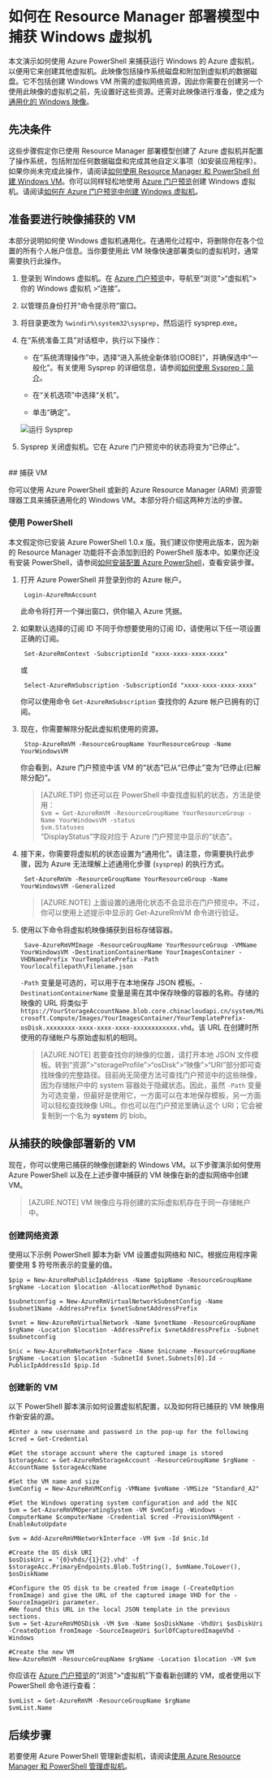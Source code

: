 <!-- ARM: tested -->

<properties
	pageTitle="在资源管理器中捕获 Windows VM | Azure"
	description="了解如何捕获使用 Azure Resource Manager 部署模型创建的、基于 Windows 的 Azure 虚拟机 (VM) 的映像。"
	services="virtual-machines-windows"
	documentationCenter=""
	authors="dsk-2015"
	manager="timlt"
	editor=""
	tags="azure-resource-manager"/>

<tags
	ms.service="virtual-machines-windows"
	ms.date="05/13/2016"
	wacn.date="06/29/2016"/>


# 如何在 Resource Manager 部署模型中捕获 Windows 虚拟机

本文演示如何使用 Azure PowerShell 来捕获运行 Windows 的 Azure 虚拟机，以便用它来创建其他虚拟机。此映像包括操作系统磁盘和附加到虚拟机的数据磁盘。它不包括创建 Windows VM 所需的虚拟网络资源，因此你需要在创建另一个使用此映像的虚拟机之前，先设置好这些资源。还需对此映像进行准备，使之成为[通用化的 Windows 映像](https://technet.microsoft.com/zh-cn/library/hh824938.aspx)。


## 先决条件

这些步骤假定你已使用 Resource Manager 部署模型创建了 Azure 虚拟机并配置了操作系统，包括附加任何数据磁盘和完成其他自定义事项（如安装应用程序）。如果你尚未完成此操作，请阅读[如何使用 Resource Manager 和 PowerShell 创建 Windows VM](/documentation/articles/virtual-machines-windows-ps-create/)。你可以同样轻松地使用 [Azure 门户预览](https://portal.azure.cn)创建 Windows 虚拟机。请阅读[如何在 Azure 门户预览中创建 Windows 虚拟机](/documentation/articles/virtual-machines-windows-classic-tutorial/)。


## 准备要进行映像捕获的 VM

本部分说明如何使 Windows 虚拟机通用化。在通用化过程中，将删除你在各个位置的所有个人帐户信息。当你要使用此 VM 映像快速部署类似的虚拟机时，通常需要执行此操作。

1. 登录到 Windows 虚拟机。在 [Azure 门户预览](https://portal.azure.cn)中，导航至“浏览”>“虚拟机”> 你的 Windows 虚拟机 >“连接”。

2. 以管理员身份打开“命令提示符”窗口。

3. 将目录更改为 `%windir%\system32\sysprep`，然后运行 sysprep.exe。

4. 在“系统准备工具”对话框中，执行以下操作：

	- 在“系统清理操作”中，选择“进入系统全新体验(OOBE)”，并确保选中“一般化”。有关使用 Sysprep 的详细信息，请参阅[如何使用 Sysprep：简介](http://technet.microsoft.com/zh-cn/library/bb457073.aspx)。

	- 在“关机选项”中选择“关机”。

	- 单击“确定”。

	![运行 Sysprep](./media/virtual-machines-windows-capture-image/SysprepGeneral.png)

5.	Sysprep 关闭虚拟机。它在 Azure 门户预览中的状态将变为“已停止”。


</br>
## 捕获 VM

你可以使用 Azure PowerShell 或新的 Azure Resource Manager (ARM) 资源管理器工具来捕获通用化的 Windows VM。本部分将介绍这两种方法的步骤。

### 使用 PowerShell

本文假定你已安装 Azure PowerShell 1.0.x 版。我们建议你使用此版本，因为新的 Resource Manager 功能将不会添加到旧的 PowerShell 版本中。如果你还没有安装 PowerShell，请参阅[如何安装配置 Azure PowerShell](/documentation/articles/powershell-install-configure/)，查看安装步骤。

1. 打开 Azure PowerShell 并登录到你的 Azure 帐户。

		Login-AzureRmAccount

	此命令将打开一个弹出窗口，供你输入 Azure 凭据。

2. 如果默认选择的订阅 ID 不同于你想要使用的订阅 ID，请使用以下任一项设置正确的订阅。

		Set-AzureRmContext -SubscriptionId "xxxx-xxxx-xxxx-xxxx"

	或

		Select-AzureRmSubscription -SubscriptionId "xxxx-xxxx-xxxx-xxxx"

	你可以使用命令 `Get-AzureRmSubscription` 查找你的 Azure 帐户已拥有的订阅。

3. 现在，你需要解除分配此虚拟机使用的资源。

		Stop-AzureRmVM -ResourceGroupName YourResourceGroup -Name YourWindowsVM

	你会看到，Azure 门户预览中该 VM 的“状态”已从“已停止”变为“已停止(已解除分配)”。

	>[AZURE.TIP] 你还可以在 PowerShell 中查找虚拟机的状态，方法是使用：</br> `$vm = Get-AzureRmVM -ResourceGroupName YourResourceGroup -Name YourWindowsVM -status`</br> `$vm.Statuses`</br> “DisplayStatus”字段对应于 Azure 门户预览中显示的“状态”。

4. 接下来，你需要将虚拟机的状态设置为“通用化”。请注意，你需要执行此步骤，因为 Azure 无法理解上述通用化步骤 (`sysprep`) 的执行方式。

		Set-AzureRmVm -ResourceGroupName YourResourceGroup -Name YourWindowsVM -Generalized

	>[AZURE.NOTE] 上面设置的通用化状态不会显示在门户预览中。不过，你可以使用上述提示中显示的 Get-AzureRmVM 命令进行验证。

5. 使用以下命令将虚拟机映像捕获到目标存储容器。

		Save-AzureRmVMImage -ResourceGroupName YourResourceGroup -VMName YourWindowsVM -DestinationContainerName YourImagesContainer -VHDNamePrefix YourTemplatePrefix -Path Yourlocalfilepath\Filename.json

	`-Path` 变量是可选的，可以用于在本地保存 JSON 模板。`-DestinationContainerName` 变量是需在其中保存映像的容器的名称。存储的映像的 URL 将类似于 `https://YourStorageAccountName.blob.core.chinacloudapi.cn/system/Microsoft.Compute/Images/YourImagesContainer/YourTemplatePrefix-osDisk.xxxxxxxx-xxxx-xxxx-xxxx-xxxxxxxxxxxx.vhd`。该 URL 在创建时所使用的存储帐户与原始虚拟机的相同。

	>[AZURE.NOTE] 若要查找你的映像的位置，请打开本地 JSON 文件模板。转到“资源”>“storageProfile”>“osDisk”>“映像”>“URI”部分即可查找映像的完整路径。目前尚无简便方法可查找门户预览中的这些映像，因为存储帐户中的 system 容器处于隐藏状态。因此，虽然 `-Path` 变量为可选变量，但最好是使用它，一方面可以在本地保存模板，另一方面可以轻松查找映像 URL。你也可以在门户预览里确认这个 URI；它会被复制到一个名为 **system** 的 blob。

## 从捕获的映像部署新的 VM

现在，你可以使用已捕获的映像创建新的 Windows VM。以下步骤演示如何使用 Azure PowerShell 以及在上述步骤中捕获的 VM 映像在新的虚拟网络中创建 VM。

>[AZURE.NOTE] VM 映像应与将创建的实际虚拟机存在于同一存储帐户中。

### 创建网络资源

使用以下示例 PowerShell 脚本为新 VM 设置虚拟网络和 NIC。根据应用程序需要使用 $ 符号所表示的变量的值。

	$pip = New-AzureRmPublicIpAddress -Name $pipName -ResourceGroupName $rgName -Location $location -AllocationMethod Dynamic

	$subnetconfig = New-AzureRmVirtualNetworkSubnetConfig -Name $subnet1Name -AddressPrefix $vnetSubnetAddressPrefix

	$vnet = New-AzureRmVirtualNetwork -Name $vnetName -ResourceGroupName $rgName -Location $location -AddressPrefix $vnetAddressPrefix -Subnet $subnetconfig

	$nic = New-AzureRmNetworkInterface -Name $nicname -ResourceGroupName $rgName -Location $location -SubnetId $vnet.Subnets[0].Id -PublicIpAddressId $pip.Id

### 创建新的 VM

以下 PowerShell 脚本演示如何设置虚拟机配置，以及如何将已捕获的 VM 映像用作新安装的源。</br>

	#Enter a new username and password in the pop-up for the following
	$cred = Get-Credential

	#Get the storage account where the captured image is stored
	$storageAcc = Get-AzureRmStorageAccount -ResourceGroupName $rgName -AccountName $storageAccName

	#Set the VM name and size
	$vmConfig = New-AzureRmVMConfig -VMName $vmName -VMSize "Standard_A2"

	#Set the Windows operating system configuration and add the NIC
	$vm = Set-AzureRmVMOperatingSystem -VM $vmConfig -Windows -ComputerName $computerName -Credential $cred -ProvisionVMAgent -EnableAutoUpdate

	$vm = Add-AzureRmVMNetworkInterface -VM $vm -Id $nic.Id

	#Create the OS disk URI
	$osDiskUri = '{0}vhds/{1}{2}.vhd' -f $storageAcc.PrimaryEndpoints.Blob.ToString(), $vmName.ToLower(), $osDiskName

	#Configure the OS disk to be created from image (-CreateOption fromImage) and give the URL of the captured image VHD for the -SourceImageUri parameter.
	#We found this URL in the local JSON template in the previous sections.
	$vm = Set-AzureRmVMOSDisk -VM $vm -Name $osDiskName -VhdUri $osDiskUri -CreateOption fromImage -SourceImageUri $urlOfCapturedImageVhd -Windows

	#Create the new VM
	New-AzureRmVM -ResourceGroupName $rgName -Location $location -VM $vm

你应该在 [Azure 门户预览](https://portal.azure.cn)的“浏览”>“虚拟机”下查看新创建的 VM，或者使用以下 PowerShell 命令进行查看：

	$vmList = Get-AzureRmVM -ResourceGroupName $rgName
	$vmList.Name


## 后续步骤

若要使用 Azure PowerShell 管理新虚拟机，请阅读[使用 Azure Resource Manager 和 PowerShell 管理虚拟机](/documentation/articles/virtual-machines-windows-ps-manage/)。

<!---HONumber=Mooncake_0411_2016-->